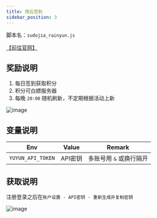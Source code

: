 ```yaml
---
title: 雨云签到
sidebar_position: 3
---
```


脚本名：`sudojia_rainyun.js`

[【前往官网】](https://sourl.cn/s9BTT9)

## 奖励说明

1. 每日签到获取积分
2. 积分可白嫖服务器
3. 每晚 `20:00` 随机刷新，不定期根据活动上新

![image](https://pic.rmb.bdstatic.com/bjh/240723/e1668dab1aadb7f2285c5e270fbd63a97267.png)

## 变量说明

|        Env        |  Value  |          Remark           |
| :---------------: | :-----: | :---------------------: |
| `YUYUN_API_TOKEN` | API密钥 | 多账号用 `&` 或换行隔开 |

## 获取说明

注册登录之后在`账户设置 - API密钥 - 重新生成并复制密钥`

![image](https://pic.rmb.bdstatic.com/bjh/240723/939018ad929c8a25e4bb200518891ced3858.png)